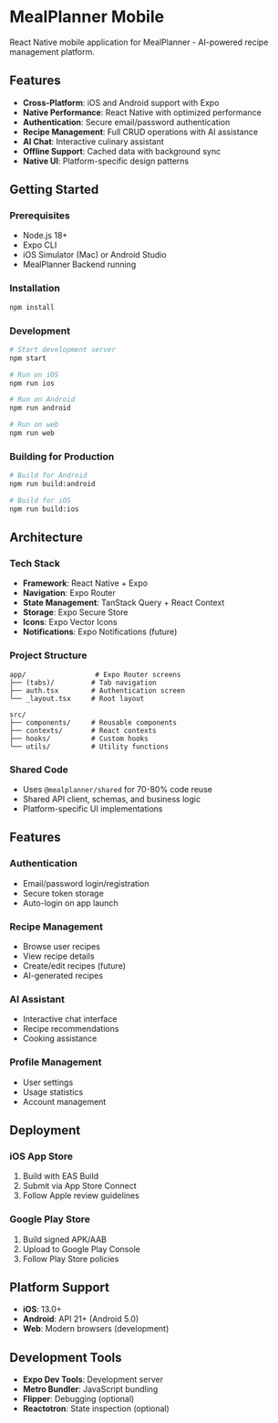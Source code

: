 # MealPlanner Mobile

React Native mobile application for MealPlanner - AI-powered recipe management platform.

## Features

- **Cross-Platform**: iOS and Android support with Expo
- **Native Performance**: React Native with optimized performance
- **Authentication**: Secure email/password authentication
- **Recipe Management**: Full CRUD operations with AI assistance
- **AI Chat**: Interactive culinary assistant
- **Offline Support**: Cached data with background sync
- **Native UI**: Platform-specific design patterns

## Getting Started

### Prerequisites

- Node.js 18+
- Expo CLI
- iOS Simulator (Mac) or Android Studio
- MealPlanner Backend running

### Installation

```bash
npm install
```

### Development

```bash
# Start development server
npm start

# Run on iOS
npm run ios

# Run on Android
npm run android

# Run on web
npm run web
```

### Building for Production

```bash
# Build for Android
npm run build:android

# Build for iOS
npm run build:ios
```

## Architecture

### Tech Stack
- **Framework**: React Native + Expo
- **Navigation**: Expo Router
- **State Management**: TanStack Query + React Context
- **Storage**: Expo Secure Store
- **Icons**: Expo Vector Icons
- **Notifications**: Expo Notifications (future)

### Project Structure
```
app/                 # Expo Router screens
├── (tabs)/         # Tab navigation
├── auth.tsx        # Authentication screen
└── _layout.tsx     # Root layout

src/
├── components/     # Reusable components
├── contexts/       # React contexts
├── hooks/          # Custom hooks
└── utils/          # Utility functions
```

### Shared Code
- Uses `@mealplanner/shared` for 70-80% code reuse
- Shared API client, schemas, and business logic
- Platform-specific UI implementations

## Features

### Authentication
- Email/password login/registration
- Secure token storage
- Auto-login on app launch

### Recipe Management
- Browse user recipes
- View recipe details
- Create/edit recipes (future)
- AI-generated recipes

### AI Assistant
- Interactive chat interface
- Recipe recommendations
- Cooking assistance

### Profile Management
- User settings
- Usage statistics
- Account management

## Deployment

### iOS App Store
1. Build with EAS Build
2. Submit via App Store Connect
3. Follow Apple review guidelines

### Google Play Store
1. Build signed APK/AAB
2. Upload to Google Play Console
3. Follow Play Store policies

## Platform Support

- **iOS**: 13.0+
- **Android**: API 21+ (Android 5.0)
- **Web**: Modern browsers (development)

## Development Tools

- **Expo Dev Tools**: Development server
- **Metro Bundler**: JavaScript bundling
- **Flipper**: Debugging (optional)
- **Reactotron**: State inspection (optional)